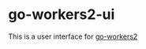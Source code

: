 # go-workers2-ui
This is a user interface for [go-workers2](https://github.com/digitalocean/go-workers2)
